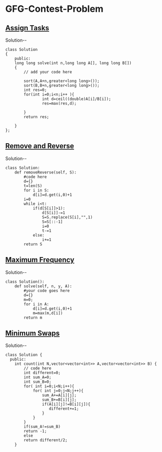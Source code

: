 # GFG-Contest-Problem

## [Assign Tasks](https://practice.geeksforgeeks.org/contest/gfg-hiring-mts-internship/problems/#)

Solution--
```
class Solution
{
    public:
    long long solve(int n,long long A[], long long B[])
    {
        // add your code here
        
        sort(A,A+n,greater<long long>());
        sort(B,B+n,greater<long long>());
        int res=0;
        for(int i=0;i<n;i++ ){
                int d=ceil((double)A[i]/B[i]);
                res=max(res,d);
                
        }
        return res;
       
    }
};
```

## [Remove and Reverse](https://practice.geeksforgeeks.org/contest/gfg-hiring-mts-internship/problems/#)

Solution--
```
class Solution:
    def removeReverse(self, S): 
        #code here
        d={}
        t=len(S)
        for i in S:
            d[i]=d.get(i,0)+1
        i=0
        while i<t:
            if(d[S[i]]>1):
                d[S[i]]-=1
                S=S.replace(S[i],"",1)
                S=S[::-1]
                i=0
                t-=1
            else:
                i+=1
        return S
```
## [Maximum Frequency](https://practice.geeksforgeeks.org/contest/job-a-thon-10-hiring-challenge/problems/)

Solution--
```
class Solution():
    def solve(self, n, y, A):
        #your code goes here
        d={}
        m=0;
        for i in A:
            d[i]=d.get(i,0)+1
            m=max(m,d[i])
        return m
```
## [Minimum Swaps](https://practice.geeksforgeeks.org/contest/job-a-thon-10-hiring-challenge/problems/)

Solution--
```
class Solution {
  public:
    int count(int N,vector<vector<int>> A,vector<vector<int>> B) {
        // code here
        int different=0;
        int sum_A=0;
        int sum_B=0;
        for( int i=0;i<N;i++){
            for( int j=0;j<N;j++){
                sum_A+=A[i][j];
                sum_B+=B[i][j];
                if(A[i][j]!=B[i][j]){
                   different+=1;
                }
            }
        }
        if(sum_A!=sum_B)
        return -1;
        else
        return different/2;
    }   
 ```
